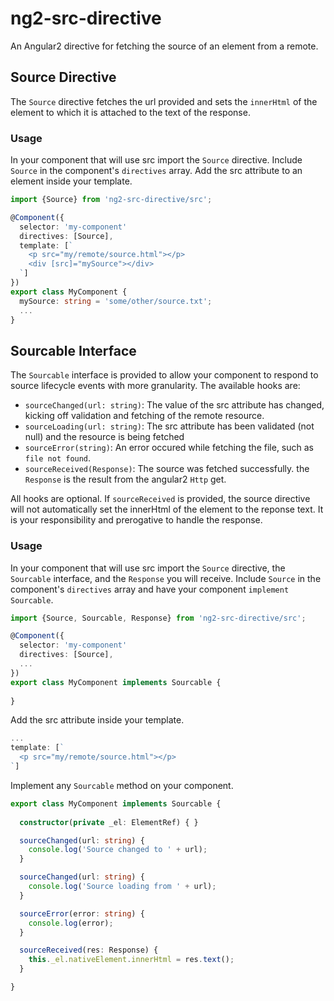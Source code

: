 # ng2-src-directive

An Angular2 directive for fetching the source of an element from a remote.

## Source Directive

The `Source` directive fetches the url provided and sets the `innerHtml` of the element to which it is attached to the text of the response.

### Usage

In your component that will use src import the `Source` directive. Include `Source` in the component's `directives` array. Add the src attribute to an element inside your template.

```ts
import {Source} from 'ng2-src-directive/src';

@Component({
  selector: 'my-component'
  directives: [Source],
  template: [`
    <p src="my/remote/source.html"></p>
    <div [src]="mySource"></div>
  `]
})
export class MyComponent {
  mySource: string = 'some/other/source.txt';
  ...
}
```

## Sourcable Interface

The `Sourcable` interface is provided to allow your component to respond to source lifecycle events with more granularity. The available hooks are:

* `sourceChanged(url: string)`: The value of the src attribute has changed, kicking off validation and fetching of the remote resource.
* `sourceLoading(url: string)`: The src attribute has been validated (not null) and the resource is being fetched
* `sourceError(string)`: An error occured while fetching the file, such as `file not found`.
* `sourceReceived(Response)`: The source was fetched successfully. the `Response` is the result from the angular2 `Http` get.

All hooks are optional. If `sourceReceived` is provided, the source directive will not automatically set the innerHtml of the element to the reponse text. It is your responsibility and prerogative to handle the response.

### Usage

In your component that will use src import the `Source` directive, the `Sourcable` interface, and the `Response` you will receive. Include `Source` in the component's `directives` array and have your component `implement` `Sourcable`.

```ts
import {Source, Sourcable, Response} from 'ng2-src-directive/src';

@Component({
  selector: 'my-component'
  directives: [Source],
  ...
})
export class MyComponent implements Sourcable {
  
}
```

Add the src attribute inside your template.

```ts
...
template: [`
  <p src="my/remote/source.html"></p>
`]

```

Implement any `Sourcable` method on your component.

```ts
export class MyComponent implements Sourcable {
  
  constructor(private _el: ElementRef) { }

  sourceChanged(url: string) {
    console.log('Source changed to ' + url);
  }

  sourceChanged(url: string) {
    console.log('Source loading from ' + url);
  }

  sourceError(error: string) {
    console.log(error);
  }

  sourceReceived(res: Response) {
    this._el.nativeElement.innerHtml = res.text();
  }

}
```